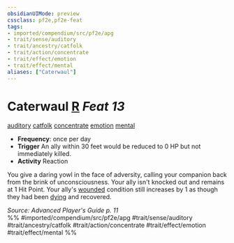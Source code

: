 ```yaml
---
obsidianUIMode: preview
cssclass: pf2e,pf2e-feat
tags:
- imported/compendium/src/pf2e/apg
- trait/sense/auditory
- trait/ancestry/catfolk
- trait/action/concentrate
- trait/effect/emotion
- trait/effect/mental
aliases: ["Caterwaul"]
---
```

# Caterwaul  [R](chapter-9-playing-the-game.md#Actions "Reaction") *Feat 13*  
[auditory](auditory.md)  [catfolk](catfolk-b1.md)  [concentrate](concentrate.md)  [emotion](emotion.md)  [mental](mental.md)  

- **Frequency**: once per day
- **Trigger** An ally within 30 feet would be reduced to 0 HP but not immediately killed.
- **Activity** Reaction

You give a daring yowl in the face of adversity, calling your companion back from the brink of unconsciousness. Your ally isn't knocked out and remains at 1 Hit Point. Your ally's [wounded](conditions.md#Wounded) condition still increases by 1 as though they had been [dying](conditions.md#Dying) and recovered.

*Source: Advanced Player's Guide p. 11*  
%% #imported/compendium/src/pf2e/apg #trait/sense/auditory #trait/ancestry/catfolk #trait/action/concentrate #trait/effect/emotion #trait/effect/mental %%